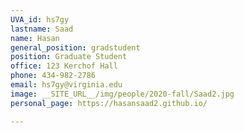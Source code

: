 ```yaml
---
UVA_id: hs7gy
lastname: Saad
name: Hasan
general_position: gradstudent
position: Graduate Student
office: 123 Kerchof Hall
phone: 434-982-2786
email: hs7gy@virginia.edu
image: __SITE_URL__/img/people/2020-fall/Saad2.jpg
personal_page: https://hasansaad2.github.io/

---
```

